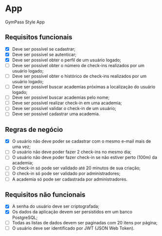 # App

GymPass Style App

## Requisitos funcionais

- [x] Deve ser possível se cadastrar;
- [x] Deve ser possível se autenticar;
- [x] Deve ser possível obter o perfil de um usuário logado;
- [ ] Deve ser possível obter o número de check-ins realizados por um usuário logado;
- [ ] Deve ser possível obter o histórico de check-ins realizados por um usuário logado;
- [ ] Deve ser possível buscar academias próximas a localização do usuário logado;
- [ ] Deve ser possível buscar academias pelo nome;
- [ ] Deve ser possível realizar check-in em uma academia;
- [ ] Deve ser possível validar o check-in de um usuário;
- [ ] Deve ser possível cadastrar uma academia.

## Regras de negócio

- [x] O usuário não deve poder se cadastrar com o mesmo e-mail mais de uma vez;
- [ ] O usuário não deve poder fazer 2 check-ins no mesmo dia;
- [ ] O usuário não deve poder fazer check-in se não estiver perto (100m) da academia;
- [ ] O check-in só pode ser validado até 20 minutos de sua criação;
- [ ] O check-in só pode ser validado por administradores;
- [ ] A academia só pode ser cadastrada por administradores.

## Requisitos não funcionais

- [x] A senha do usuário deve ser criptografada;
- [x] Os dados da aplicação devem ser persistidos em um banco PostgreSQL;
- [ ] Todas as listas de dados devem ser paginadas com 20 itens por página;
- [ ] O usuário deve ser identificado por JWT (JSON Web Token).
